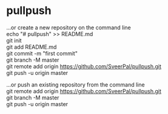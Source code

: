 # pullpush


…or create a new repository on the command line<br/>
echo "# pullpush" >> README.md<br/>
git init<br/>
git add README.md<br/>
git commit -m "first commit"<br/>
git branch -M master<br/>
git remote add origin https://github.com/SveerPal/pullpush.git<br/>
git push -u origin master<br/>


…or push an existing repository from the command line<br/>
git remote add origin https://github.com/SveerPal/pullpush.git<br/>
git branch -M master<br/>
git push -u origin master<br/>
